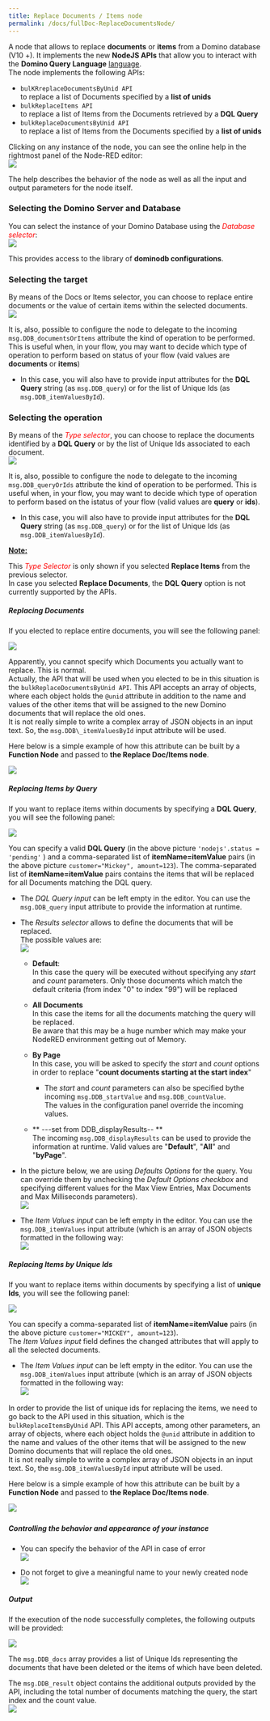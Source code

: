 ```yaml
---
title: Replace Documents / Items node
permalink: /docs/fullDoc-ReplaceDocumentsNode/
---
```


A node that allows to replace **documents** or **items** from a Domino
database (V10 +). It implements the new **NodeJS APIs** that allow you
to interact with the **Domino Query Language** [language](https://www-01.ibm.com/support/docview.wss?uid=ibm10729047).<br/>
The node implements the following APIs:
-   `bulKRreplaceDocumentsByUnid API` <br/>
    to replace a list of Documents specified by a **list of unids**
-   `bulkReplaceItems API` <br/>
    to replace a list of Items from the Documents retrieved by a **DQL     Query**
-   `bulkReplaceDocumentsByUnid API` <br/>
    to replace a list of Items from the Documents specified by a **list of unids**

Clicking on any instance of the node, you can see the online help in the
rightmost panel of the Node-RED editor:<br/>
![](../images/fullDocumentation/image20.png)

The help describes the behavior of the node as well as all the input and
output parameters for the node itself.

### Selecting the Domino Server and Database
You can select the instance of your Domino Database using the <i style="color:red">Database selector</i>:<br/>
![](../images/fullDocumentation/image21.png)<br/>

This provides access to the library of **dominodb configurations**.

### Selecting the target
By means of the Docs or Items selector, you can choose to replace entire
documents or the value of certain items within the selected documents.<br/>
![](../images/fullDocumentation/image22.png)

It is, also, possible to configure the node to delegate to the incoming `msg.DDB_documentsOrItems` attribute the kind of operation to be performed. This is useful when, in your flow, you may want to decide which type of operation to perform based on status of your flow (vaid values are **documents** or **items**)
-   In this case, you will also have to provide input attributes for the
    **DQL Query** string (as `msg.DDB_query`) or for the list of Unique Ids (as `msg.DDB_itemValuesById`).

### Selecting the operation
By means of the <i style="color:red">Type selector</i>, you can choose to replace the documents identified by a **DQL Query** or by the list of Unique Ids associated to each document.<br/>
![](../images/fullDocumentation/image23.png)

It is, also, possible to configure the node to delegate to the incoming
`msg.DDB_queryOrIds` attribute the kind of operation to be performed. This is useful when, in your flow, you may want to decide which type of operation to perform based on the istatus of your flow (valid values are **query** or **ids**).
-   In this case, you will also have to provide input attributes for the **DQL Query** string (as `msg.DDB_query`) or for the list of Unique Ids (as `msg.DDB_itemValuesById`).

<strong><u>Note: </u></strong>

This <i style="color:red">Type Selector</i> is only shown if you selected  **Replace Items** from the previous selector.<br/>
In case you selected **Replace Documents**, the **DQL Query** option is not currently supported by the APIs.

##### Replacing Documents

If you elected to replace entire documents, you will see the following panel:

![](../images/fullDocumentation/image24.png)

Apparently, you cannot specify which Documents you actually want to replace. This is normal.<br/>
Actually, the API that will be used when you elected to be in this situation is the `bulkReplaceDocumentsByUnid API`. This API accepts an array of objects, where each object holds the `@unid` attribute in addition to the name and values of the other items that will be assigned to the new Domino documents that will replace the old ones.<br/>
It is not really simple to write a complex array of JSON objects in an input text. So, the `msg.DDB\_itemValuesById` input attribute will be used.

Here below is a simple example of how this attribute can be built by a
**Function Node** and passed to **the Replace Doc/Items node**.

![](../images/fullDocumentation/image25.png)

##### Replacing Items by Query

If you want to replace items within documents by specifying a **DQL Query**, you will see the following panel:

![](../images/fullDocumentation/image26.png)

You can specify a valid **DQL Query** (in the above picture `'nodejs'.status = 'pending'` ) and a comma-separated list of **itemName=itemValue** pairs (in the above picture `customer="Mickey", amount=123`). The comma-separated list of **itemName=itemValue** pairs contains the items that will be replaced for all Documents matching the DQL query.

-   The *DQL Query input* can be left empty in the editor. You can use the `msg.DDB_query` input attribute to provide the information at runtime.

-   The *Results selector* allows to define the documents that will be replaced.<br/>
    The possible values are:<br/>
    ![](../images/fullDocumentation/image13.png)

    -   **Default**:<br/>
        In this case the query will be executed without specifying any *start* and *count* parameters. Only those documents which match the default criteria (from index "0" to index "99") will be replaced

    -   **All Documents**<br/>
        In this case the items for all the documents matching the query will be replaced.<br/>
        Be aware that this may be a huge number which may make your NodeRED environment getting out of Memory.

    -   **By Page**<br/>
        In this case, you will be asked to specify the *start* and *count* options in order to replace "**count documents starting at the start index**"

        -   The *start* and *count* parameters can also be specified bythe incoming `msg.DDB_startValue` and `msg.DDB_countValue`.<br/>
            The values in the configuration panel override the incoming values.

    -   ** ---set from DDB_displayResults-- **<br/>
        The incoming `msg.DDB_displayResults` can be used to provide the information at runtime. Valid values are "**Default**", "**All**" and "**byPage**".

-   In the picture below, we are using *Defaults Options* for the query. You can override them by unchecking the *Default Options checkbox* and specifying different values for the Max View Entries, Max Documents and Max Milliseconds parameters).<br/>
    ![](../images/fullDocumentation/image14.png)

-   The *Item Values input* can be left empty in the editor. You can use the `msg.DDB_itemValues` input attribute (which is an array of JSON objects formatted in the following way:<br/>
    ![](../images/fullDocumentation/image27.png)

##### Replacing Items by Unique Ids

If you want to replace items within documents by specifying a list of **unique Ids**, you will see the following panel:

![](../images/fullDocumentation/image28.png)

You can specify a comma-separated list of **itemName=itemValue** pairs (in the above picture `customer="MICKEY", amount=123`).<br/>
The *Item Values input* field defines the changed attributes that will apply to all the selected documents.

-   The *Item Values input* can be left empty in the editor. You can use the `msg.DDB_itemValues` input attribute (which is an array of JSON objects formatted in the following way:<br/>
    ![](../images/fullDocumentation/image27.png)

In order to provide the list of unique ids for replacing the items, we need to go back to the API used in this situation, which is the 
`bulkReplaceItemsByUnid` API. This API accepts, among other parameters, an array of objects, where each object holds the `@unid` attribute in
addition to the name and values of the other items that will be assigned to the new Domino documents that will replace the old ones.<br/>
It is not really simple to write a complex array of JSON objects in an input text. So, the `msg.DDB_itemValuesById` input attribute will be
used.

Here below is a simple example of how this attribute can be built by a **Function Node** and passed to **the Replace Doc/Items node**.

![](../images/fullDocumentation/image25.png)

##### 

##### Controlling the behavior and appearance of your instance

-   You can specify the behavior of the API in case of error<br/>
    ![](../images/fullDocumentation/image16.png)

-   Do not forget to give a meaningful name to your newly created node<br/>
    ![](../images/fullDocumentation/image17.png)

##### Output

If the execution of the node successfully completes, the following outputs will be provided:

![](../images/fullDocumentation/image29.png)

The `msg.DDB_docs` array provides a list of Unique Ids representing the documents that have been deleted or the items of which have been
deleted.

The `msg.DDB_result` object contains the additional outputs provided by the API, including the total number of documents matching the query, the
start index and the count value.<br/>
![](../images/fullDocumentation/image19.png)

